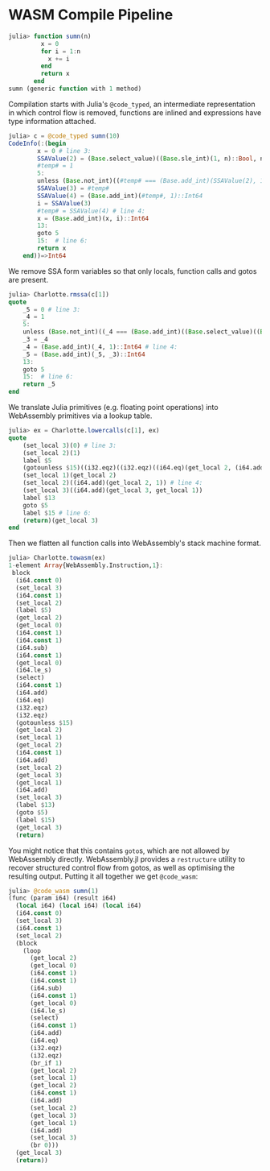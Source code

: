 # WASM Compile Pipeline

```julia
julia> function sumn(n)
         x = 0
         for i = 1:n
           x += i
         end
         return x
       end
sumn (generic function with 1 method)
```

Compilation starts with Julia's `@code_typed`, an intermediate representation in which control flow is removed, functions are inlined and expressions have type information attached.

```julia
julia> c = @code_typed sumn(10)
CodeInfo(:(begin
        x = 0 # line 3:
        SSAValue(2) = (Base.select_value)((Base.sle_int)(1, n)::Bool, n, (Base.sub_int)(1, 1)::Int64)::Int64
        #temp# = 1
        5:
        unless (Base.not_int)((#temp# === (Base.add_int)(SSAValue(2), 1)::Int64)::Bool)::Bool goto 15
        SSAValue(3) = #temp#
        SSAValue(4) = (Base.add_int)(#temp#, 1)::Int64
        i = SSAValue(3)
        #temp# = SSAValue(4) # line 4:
        x = (Base.add_int)(x, i)::Int64
        13:
        goto 5
        15:  # line 6:
        return x
    end))=>Int64
```

We remove SSA form variables so that only locals, function calls and gotos are present.

```julia
julia> Charlotte.rmssa(c[1])
quote
    _5 = 0 # line 3:
    _4 = 1
    5:
    unless (Base.not_int)((_4 === (Base.add_int)((Base.select_value)((Base.sle_int)(1, _2)::Bool, _2, (Base.sub_int)(1, 1)::Int64)::Int64, 1)::Int64)::Bool)::Bool goto 15
    _3 = _4
    _4 = (Base.add_int)(_4, 1)::Int64 # line 4:
    _5 = (Base.add_int)(_5, _3)::Int64
    13:
    goto 5
    15:  # line 6:
    return _5
end
```

We translate Julia primitives (e.g. floating point operations) into WebAssembly primitives via a lookup table.

```julia
julia> ex = Charlotte.lowercalls(c[1], ex)
quote
    (set_local 3)(0) # line 3:
    (set_local 2)(1)
    label $5
    (gotounless $15)((i32.eqz)((i32.eqz)((i64.eq)(get_local 2, (i64.add)((select)(get_local 0,(i64.sub)(1, 1), (i64.le_s)(1, get_local 0)), 1)))))
    (set_local 1)(get_local 2)
    (set_local 2)((i64.add)(get_local 2, 1)) # line 4:
    (set_local 3)((i64.add)(get_local 3, get_local 1))
    label $13
    goto $5
    label $15 # line 6:
    (return)(get_local 3)
end
```

Then we flatten all function calls into WebAssembly's stack machine format.

```julia
julia> Charlotte.towasm(ex)
1-element Array{WebAssembly.Instruction,1}:
 block
  (i64.const 0)
  (set_local 3)
  (i64.const 1)
  (set_local 2)
  (label $5)
  (get_local 2)
  (get_local 0)
  (i64.const 1)
  (i64.const 1)
  (i64.sub)
  (i64.const 1)
  (get_local 0)
  (i64.le_s)
  (select)
  (i64.const 1)
  (i64.add)
  (i64.eq)
  (i32.eqz)
  (i32.eqz)
  (gotounless $15)
  (get_local 2)
  (set_local 1)
  (get_local 2)
  (i64.const 1)
  (i64.add)
  (set_local 2)
  (get_local 3)
  (get_local 1)
  (i64.add)
  (set_local 3)
  (label $13)
  (goto $5)
  (label $15)
  (get_local 3)
  (return)
```

You might notice that this contains `goto`s, which are not allowed by WebAssembly directly. WebAssembly.jl provides a `restructure` utility to recover structured control flow from gotos, as well as optimising the resulting output. Putting it all together we get `@code_wasm`:

```julia
julia> @code_wasm sumn(1)
(func (param i64) (result i64)
  (local i64) (local i64) (local i64)
  (i64.const 0)
  (set_local 3)
  (i64.const 1)
  (set_local 2)
  (block
    (loop
      (get_local 2)
      (get_local 0)
      (i64.const 1)
      (i64.const 1)
      (i64.sub)
      (i64.const 1)
      (get_local 0)
      (i64.le_s)
      (select)
      (i64.const 1)
      (i64.add)
      (i64.eq)
      (i32.eqz)
      (i32.eqz)
      (br_if 1)
      (get_local 2)
      (set_local 1)
      (get_local 2)
      (i64.const 1)
      (i64.add)
      (set_local 2)
      (get_local 3)
      (get_local 1)
      (i64.add)
      (set_local 3)
      (br 0)))
  (get_local 3)
  (return))
```
